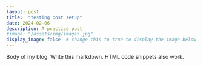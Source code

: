 ```yaml
---
layout: post
title:  "testing post setup"
date: 2024-02-06
description: A practice post   
#image: "/assets/img/image5.jpg"
display_image: false  # change this to true to display the image below the banner 
---
```


Body of my blog. Write this markdown.  HTML code snippets also work.